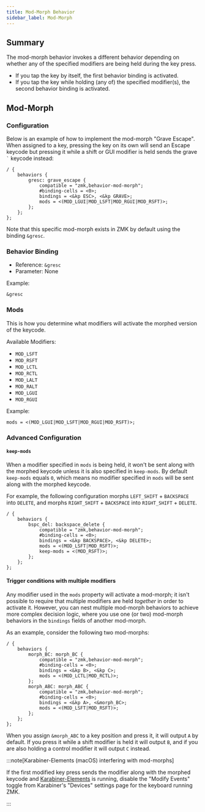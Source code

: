 ```yaml
---
title: Mod-Morph Behavior
sidebar_label: Mod-Morph
---
```


## Summary

The mod-morph behavior invokes a different behavior depending on whether any of the specified modifiers are being held during the key press.

- If you tap the key by itself, the first behavior binding is activated.
- If you tap the key while holding (any of) the specified modifier(s), the second behavior binding is activated.

## Mod-Morph

### Configuration

Below is an example of how to implement the mod-morph "Grave Escape". When assigned to a key, pressing the key on its own will send an
Escape keycode but pressing it while a shift or GUI modifier is held sends the grave `` ` `` keycode instead:

```dts
/ {
    behaviors {
        gresc: grave_escape {
            compatible = "zmk,behavior-mod-morph";
            #binding-cells = <0>;
            bindings = <&kp ESC>, <&kp GRAVE>;
            mods = <(MOD_LGUI|MOD_LSFT|MOD_RGUI|MOD_RSFT)>;
        };
    };
};
```

Note that this specific mod-morph exists in ZMK by default using the binding `&gresc`.

### Behavior Binding

- Reference: `&gresc`
- Parameter: None

Example:

```dts
&gresc
```

### Mods

This is how you determine what modifiers will activate the morphed version of the keycode.

Available Modifiers:

- `MOD_LSFT`
- `MOD_RSFT`
- `MOD_LCTL`
- `MOD_RCTL`
- `MOD_LALT`
- `MOD_RALT`
- `MOD_LGUI`
- `MOD_RGUI`

Example:

```dts
mods = <(MOD_LGUI|MOD_LSFT|MOD_RGUI|MOD_RSFT)>;
```

### Advanced Configuration

#### `keep-mods`

When a modifier specified in `mods` is being held, it won't be sent along with the morphed keycode unless it is also specified in `keep-mods`. By default `keep-mods` equals `0`, which means no modifier specified in `mods` will be sent along with the morphed keycode.

For example, the following configuration morphs `LEFT_SHIFT` + `BACKSPACE` into `DELETE`, and morphs `RIGHT_SHIFT` + `BACKSPACE` into `RIGHT_SHIFT` + `DELETE`.

```dts
/ {
    behaviors {
        bspc_del: backspace_delete {
            compatible = "zmk,behavior-mod-morph";
            #binding-cells = <0>;
            bindings = <&kp BACKSPACE>, <&kp DELETE>;
            mods = <(MOD_LSFT|MOD_RSFT)>;
            keep-mods = <(MOD_RSFT)>;
        };
    };
};
```

#### Trigger conditions with multiple modifiers

Any modifier used in the `mods` property will activate a mod-morph; it isn't possible to require that multiple modifiers are held _together_ in order to activate it.
However, you can nest multiple mod-morph behaviors to achieve more complex decision logic, where you use one (or two) mod-morph behaviors in the `bindings` fields of another mod-morph.

As an example, consider the following two mod-morphs:

```dts
/ {
    behaviors {
        morph_BC: morph_BC {
            compatible = "zmk,behavior-mod-morph";
            #binding-cells = <0>;
            bindings = <&kp B>, <&kp C>;
            mods = <(MOD_LCTL|MOD_RCTL)>;
        };
        morph_ABC: morph_ABC {
            compatible = "zmk,behavior-mod-morph";
            #binding-cells = <0>;
            bindings = <&kp A>, <&morph_BC>;
            mods = <(MOD_LSFT|MOD_RSFT)>;
        };
    };
};
```

When you assign `&morph_ABC` to a key position and press it, it will output `A` by default. If you press it while a shift modifier is held it will output `B`, and if you are also holding a control modifier it will output `C` instead.

:::note[Karabiner-Elements (macOS) interfering with mod-morphs]

If the first modified key press sends the modifier along with the morphed keycode and [Karabiner-Elements](https://karabiner-elements.pqrs.org/) is running, disable the "Modify Events" toggle from Karabiner's "Devices" settings page for the keyboard running ZMK.

:::
